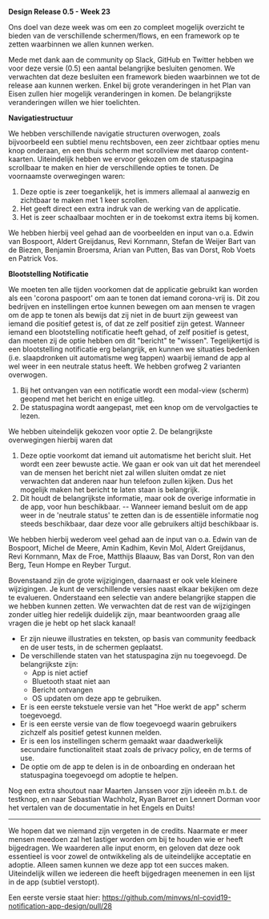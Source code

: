 **Design Release 0.5 - Week 23**

Ons doel van deze week was om een zo compleet mogelijk overzicht te bieden van de verschillende schermen/flows, en een framework op te zetten waarbinnen we allen kunnen werken.

Mede met dank aan de community op Slack, GitHub en Twitter hebben we voor deze versie (0.5) een aantal belangrijke besluiten genomen. We verwachten dat deze besluiten een framework bieden waarbinnen we tot de release aan kunnen werken. Enkel bij grote veranderingen in het Plan van Eisen zullen hier mogelijk veranderingen in komen. De belangrijkste veranderingen willen we hier toelichten.

**Navigatiestructuur**

We hebben verschillende navigatie structuren overwogen, zoals bijvoorbeeld een subtiel menu rechtsboven, een zeer zichtbaar opties menu knop onderaan, en een thuis scherm met scrollview met daarop content-kaarten. Uiteindelijk hebben we ervoor gekozen om de statuspagina scrollbaar te maken en hier de verschillende opties te tonen. De voornaamste overwegingen waren:

1. Deze optie is zeer toegankelijk, het is immers allemaal al aanwezig en zichtbaar te maken met 1 keer scrollen.
2. Het geeft direct een extra indruk van de werking van de applicatie.
3. Het is zeer schaalbaar mochten er in de toekomst extra items bij komen.

We hebben hierbij veel gehad aan de voorbeelden en input van o.a. Edwin van Bospoort, Aldert Greijdanus, Revi Kornmann, Stefan de Weijer Bart van de Biezen, Benjamin Broersma, Arian van Putten, Bas van Dorst, Rob Voets en Patrick Vos.

**Blootstelling Notificatie**

We moeten ten alle tijden voorkomen dat de applicatie gebruikt kan worden als een &#39;corona paspoort&#39; om aan te tonen dat iemand corona-vrij is. Dit zou bedrijven en instellingen ertoe kunnen bewegen om aan mensen te vragen om de app te tonen als bewijs dat zij niet in de buurt zijn geweest van iemand die positief getest is, of dat ze zelf positief zijn getest. Wanneer iemand een blootstelling notificatie heeft gehad, of zelf positief is getest, dan moeten zij de optie hebben om dit &quot;bericht&quot; te &quot;wissen&quot;. Tegelijkertijd is een blootstelling notificatie erg belangrijk, en kunnen we situaties bedenken (i.e. slaapdronken uit automatisme weg tappen) waarbij iemand de app al wel weer in een neutrale status heeft. We hebben grofweg 2 varianten overwogen.

1. Bij het ontvangen van een notificatie wordt een modal-view (scherm) geopend met het bericht en enige uitleg.
2. De statuspagina wordt aangepast, met een knop om de vervolgacties te lezen.

We hebben uiteindelijk gekozen voor optie 2. De belangrijkste overwegingen hierbij waren dat

1. Deze optie voorkomt dat iemand uit automatisme het bericht sluit. Het wordt een zeer bewuste actie. We gaan er ook van uit dat het merendeel van de mensen het bericht niet zal willen sluiten omdat ze niet verwachten dat anderen naar hun telefoon zullen kijken. Dus het mogelijk maken het bericht te laten staan is belangrijk.
2. Dit houdt de belangrijkste informatie, maar ook de overige informatie in de app, voor hun beschikbaar. -- Wanneer iemand besluit om de app weer in de &#39;neutrale status&#39; te zetten dan is de essentiële informatie nog steeds beschikbaar, daar deze voor alle gebruikers altijd beschikbaar is.

We hebben hierbij wederom veel gehad aan de input van o.a. Edwin van de Bospoort, Michel de Meere, Amin Kadhim, Kevin Mol, Aldert Greijdanus, Revi Kornmann, Max de Froe, Matthijs Blaauw, Bas van Dorst, Ron van den Berg, Teun Hompe en Reyber Turgut.

Bovenstaand zijn de grote wijzigingen, daarnaast er ook vele kleinere wijzigingen. Je kunt de verschillende versies naast elkaar bekijken om deze te evalueren. Onderstaand een selectie van andere belangrijke stappen die we hebben kunnen zetten. We verwachten dat de rest van de wijzigingen zonder uitleg hier redelijk duidelijk zijn, maar beantwoorden graag alle vragen die je hebt op het slack kanaal!

- Er zijn nieuwe illustraties en teksten, op basis van community feedback en de user tests, in de schermen geplaatst.
- De verschillende staten van het statuspagina zijn nu toegevoegd. De belangrijkste zijn:
  - App is niet actief
  - Bluetooth staat niet aan
  - Bericht ontvangen
  - OS updaten om deze app te gebruiken.
- Er is een eerste tekstuele versie van het &quot;Hoe werkt de app&quot; scherm toegevoegd.
- Er is een eerste versie van de flow toegevoegd waarin gebruikers zichzelf als positief getest kunnen melden.
- Er is een los instellingen scherm gemaakt waar daadwerkelijk secundaire functionaliteit staat zoals de privacy policy, en de terms of use.
- De optie om de app te delen is in de onboarding en onderaan het statuspagina toegevoegd om adoptie te helpen.

Nog een extra shoutout naar Maarten Janssen voor zijn ideeën m.b.t. de testknop, en naar Sebastian Wachholz, Ryan Barret en Lennert Dorman voor het vertalen van de documentatie in het Engels en Duits!

---

We hopen dat we niemand zijn vergeten in de credits. Naarmate er meer mensen meedoen zal het lastiger worden om bij te houden wie er heeft bijgedragen. We waarderen alle input enorm, en geloven dat deze ook essentieel is voor zowel de ontwikkeling als de uiteindelijke acceptatie en adoptie. Alleen samen kunnen we deze app tot een succes maken. Uiteindelijk willen we iedereen die heeft bijgedragen meenemen in een lijst in de app (subtiel verstopt).

Een eerste versie staat hier: https://github.com/minvws/nl-covid19-notification-app-design/pull/28
